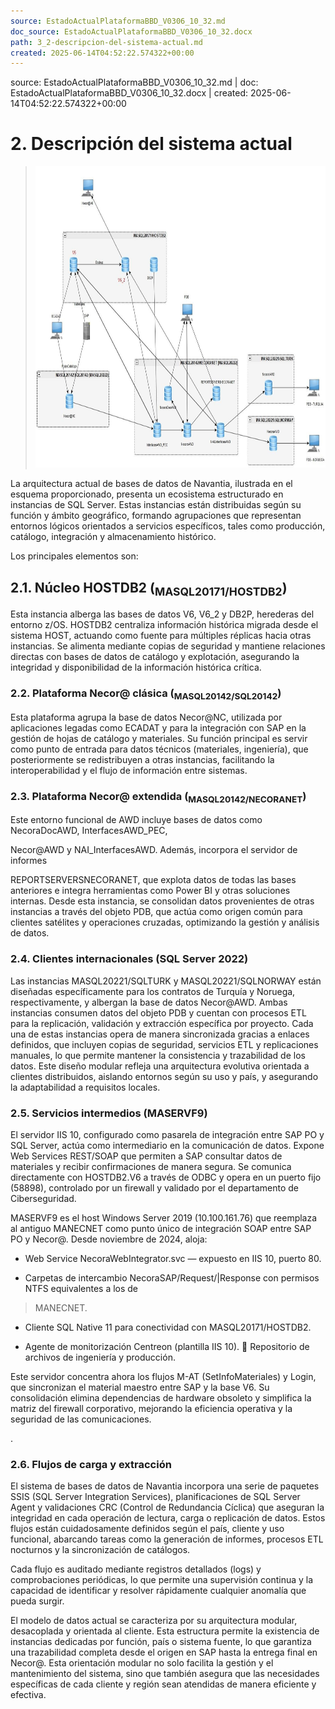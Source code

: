 ```yaml
---
source: EstadoActualPlataformaBBD_V0306_10_32.md
doc_source: EstadoActualPlataformaBBD_V0306_10_32.docx
path: 3_2-descripcion-del-sistema-actual.md
created: 2025-06-14T04:52:22.574322+00:00
---
```

<div class="fragment-meta">source: EstadoActualPlataformaBBD_V0306_10_32.md | doc: EstadoActualPlataformaBBD_V0306_10_32.docx | created: 2025-06-14T04:52:22.574322+00:00</div>

# 2. Descripción del sistema actual 

> <img src="assets/media/image2.jpg"
> style="width:8.13681in;height:5.02083in" />

La arquitectura actual de bases de datos de Navantia, ilustrada en el
esquema proporcionado, presenta un ecosistema estructurado en instancias
de SQL Server. Estas instancias están distribuidas según su función y
ámbito geográfico, formando agrupaciones que representan entornos
lógicos orientados a servicios específicos, tales como producción,
catálogo, integración y almacenamiento histórico.

Los principales elementos son:

## 2.1. Núcleo HOSTDB2 (<sub>MASQL20171/HOSTDB2</sub>)

Esta instancia alberga las bases de datos V6, V6_2 y DB2P, herederas del
entorno z/OS. HOSTDB2 centraliza información histórica migrada desde el
sistema HOST, actuando como fuente para múltiples réplicas hacia otras
instancias. Se alimenta mediante copias de seguridad y mantiene
relaciones directas con bases de datos de catálogo y explotación,
asegurando la integridad y disponibilidad de la información histórica
crítica.

### 2.2. Plataforma Necor@ clásica (<sub>MASQL20142/SQL20142</sub>)

Esta plataforma agrupa la base de datos Necor@NC, utilizada por
aplicaciones legadas como ECADAT y para la integración con SAP en la
gestión de hojas de catálogo y materiales. Su función principal es
servir como punto de entrada para datos técnicos (materiales,
ingeniería), que posteriormente se redistribuyen a otras instancias,
facilitando la interoperabilidad y el flujo de información entre
sistemas.

### 2.3. Plataforma Necor@ extendida (<sub>MASQL20142/NECORANET</sub>)

Este entorno funcional de AWD incluye bases de datos como NecoraDocAWD,
InterfacesAWD_PEC,

Necor@AWD y NAI_InterfacesAWD. Además, incorpora el servidor de informes

REPORTSERVERSNECORANET, que explota datos de todas las bases anteriores
e integra herramientas como Power BI y otras soluciones internas. Desde
esta instancia, se consolidan datos provenientes de otras instancias a
través del objeto PDB, que actúa como origen común para clientes
satélites y operaciones cruzadas, optimizando la gestión y análisis de
datos.

### 2.4. Clientes internacionales (SQL Server 2022)

Las instancias MASQL20221/SQLTURK y MASQL20221/SQLNORWAY están diseñadas
específicamente para los contratos de Turquía y Noruega,
respectivamente, y albergan la base de datos Necor@AWD. Ambas instancias
consumen datos del objeto PDB y cuentan con procesos ETL para la
replicación, validación y extracción específica por proyecto. Cada una
de estas instancias opera de manera sincronizada gracias a enlaces
definidos, que incluyen copias de seguridad, servicios ETL y
replicaciones manuales, lo que permite mantener la consistencia y
trazabilidad de los datos. Este diseño modular refleja una arquitectura
evolutiva orientada a clientes distribuidos, aislando entornos según su
uso y país, y asegurando la adaptabilidad a requisitos locales.

### 2.5. Servicios intermedios (MASERVF9)

El servidor IIS 10, configurado como pasarela de integración entre SAP
PO y SQL Server, actúa como intermediario en la comunicación de datos.
Expone Web Services REST/SOAP que permiten a SAP consultar datos de
materiales y recibir confirmaciones de manera segura. Se comunica
directamente con HOSTDB2.V6 a través de ODBC y opera en un puerto fijo
(58898), controlado por un firewall y validado por el departamento de
Ciberseguridad.

MASERVF9 es el host Windows Server 2019 (10.100.161.76) que reemplaza al
antiguo MANECNET como punto único de integración SOAP entre SAP PO y
Necor@. Desde noviembre de 2024, aloja:

- Web Service NecoraWebIntegrator.svc — expuesto en IIS 10, puerto 80.

- Carpetas de intercambio NecoraSAP/Request/|Response con permisos NTFS
  equivalentes a los de

> MANECNET.

- Cliente SQL Native 11 para conectividad con MASQL20171/HOSTDB2.

- Agente de monitorización Centreon (plantilla IIS 10).  Repositorio de
  archivos de ingeniería y producción.

Este servidor concentra ahora los flujos M-AT (SetInfoMateriales) y
Login, que sincronizan el material maestro entre SAP y la base V6. Su
consolidación elimina dependencias de hardware obsoleto y simplifica la
matriz del firewall corporativo, mejorando la eficiencia operativa y la
seguridad de las comunicaciones.

.

### 2.6. Flujos de carga y extracción

El sistema de bases de datos de Navantia incorpora una serie de paquetes
SSIS (SQL Server Integration Services), planificaciones de SQL Server
Agent y validaciones CRC (Control de Redundancia Cíclica) que aseguran
la integridad en cada operación de lectura, carga o replicación de
datos. Estos flujos están cuidadosamente definidos según el país,
cliente y uso funcional, abarcando tareas como la generación de
informes, procesos ETL nocturnos y la sincronización de catálogos.

Cada flujo es auditado mediante registros detallados (logs) y
comprobaciones periódicas, lo que permite una supervisión continua y la
capacidad de identificar y resolver rápidamente cualquier anomalía que
pueda surgir.

El modelo de datos actual se caracteriza por su arquitectura modular,
desacoplada y orientada al cliente. Esta estructura permite la
existencia de instancias dedicadas por función, país o sistema fuente,
lo que garantiza una trazabilidad completa desde el origen en SAP hasta
la entrega final en Necor@. Esta orientación modular no solo facilita la
gestión y el mantenimiento del sistema, sino que también asegura que las
necesidades específicas de cada cliente y región sean atendidas de
manera eficiente y efectiva.

